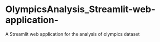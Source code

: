 # OlympicsAnalysis_Streamlit-web-application-
A Streamlit web application for the analysis of olympics dataset
